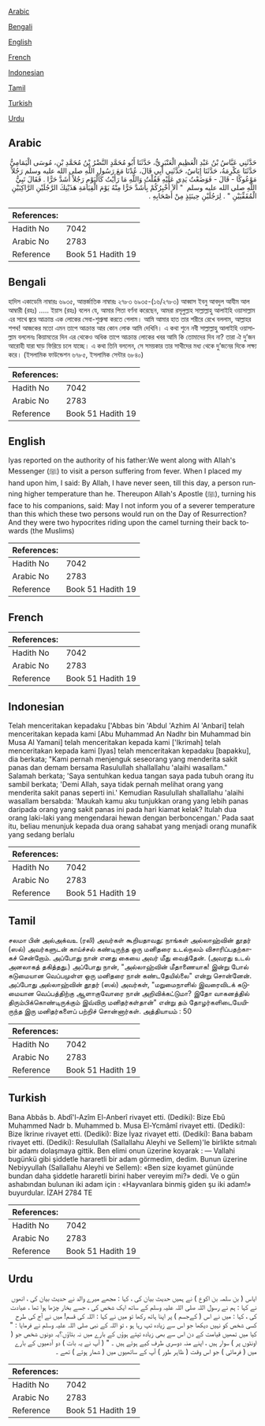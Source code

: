 [Arabic](#arabic)

[Bengali](#bengali)

[English](#english)

[French](#french)

[Indonesian](#indonesian)

[Tamil](#tamil)

[Turkish](#turkish)

[Urdu](#urdu)

## Arabic


<div dir="rtl" lang="ar" style={{fontSize:'larger',backgroundColor:'#f8f9fa',padding:20}}>
حَدَّثَنِي عَبَّاسُ بْنُ عَبْدِ الْعَظِيمِ الْعَنْبَرِيُّ، حَدَّثَنَا أَبُو مُحَمَّدٍ النَّضْرُ بْنُ مُحَمَّدِ بْنِ، مُوسَى الْيَمَامِيُّ حَدَّثَنَا عِكْرِمَةُ، حَدَّثَنَا إِيَاسٌ، حَدَّثَنِي أَبِي قَالَ، عُدْنَا مَعَ رَسُولِ اللَّهِ صلى الله عليه وسلم رَجُلاً مَوْعُوكًا - قَالَ - فَوَضَعْتُ يَدِي عَلَيْهِ فَقُلْتُ وَاللَّهِ مَا رَأَيْتُ كَالْيَوْمِ رَجُلاً أَشَدَّ حَرًّا ‏.‏ فَقَالَ نَبِيُّ اللَّهِ صلى الله عليه وسلم ‏ "‏ أَلاَ أُخْبِرُكُمْ بِأَشَدَّ حَرًّا مِنْهُ يَوْمَ الْقِيَامَةِ هَذَيْنِكَ الرَّجُلَيْنِ الرَّاكِبَيْنِ الْمُقَفِّيَيْنِ ‏"‏ ‏.‏ لِرَجُلَيْنِ حِينَئِذٍ مِنْ أَصْحَابِهِ ‏.‏
</div>
<div style={{backgroundColor:'#f8f9fa',padding:20, marginBottom: 10}}><table> <thead> <tr> <th>References:</th> <th></th> </tr> </thead> <tbody><tr><td>Hadith No</td><td>7042</td></tr><tr><td>Arabic No</td><td>2783</td></tr><tr><td>Reference</td><td>Book 51 Hadith 19</td></tr></tbody></table></div>

## Bengali


<div dir="ltr" lang="bn" style={{fontSize:'larger',backgroundColor:'#f8f9fa',padding:20}}>
হাদিস একাডেমি নাম্বারঃ ৬৯৩৫, আন্তর্জাতিক নাম্বারঃ ২৭৮৩ ৬৯৩৫-(১৬/২৭৮৩) আব্বাস ইবনু আবদুল আযীম আল আম্বারী (রহঃ) ..... ইয়াস (রহঃ) বলেন যে, আমার পিতা বর্ণনা করেছেন, আমরা রসূলুল্লাহ সাল্লাল্লাহু আলাইহি ওয়াসাল্লাম এর সাথে জ্বরে আক্রান্ত এক লোকের সেবা-শুশ্রুষা করতে গেলাম। আমি আমার হাত তার শরীরে রেখে বললাম, আল্লাহর শপথ! আজকের মতো এমন তাপে আক্রান্ত আর কোন লোক আমি দেখিনি। এ কথা শুনে নবী সাল্লাল্লাহু আলাইহি ওয়াসাল্লাম বললেনঃ কিয়ামতের দিন এর থেকেও অধিক তাপে আক্রান্ত লোকের খবর আমি কি তোমাদের দিব না? তারা ঐ দু’জন আরোহী যারা ঘাড় ফিরিয়ে চলে যাচ্ছে। এ কথা তিনি বললেন, সে সময়কার তার সাথীদের মধ্য থেকে দু’জনের দিকে লক্ষ্য করে। (ইসলামিক ফাউন্ডেশন ৬৭৮৫, ইসলামিক সেন্টার ৬৮৪০)
</div>
<div style={{backgroundColor:'#f8f9fa',padding:20, marginBottom: 10}}><table> <thead> <tr> <th>References:</th> <th></th> </tr> </thead> <tbody><tr><td>Hadith No</td><td>7042</td></tr><tr><td>Arabic No</td><td>2783</td></tr><tr><td>Reference</td><td>Book 51 Hadith 19</td></tr></tbody></table></div>

## English


<div dir="ltr" lang="en" style={{fontSize:'larger',backgroundColor:'#f8f9fa',padding:20}}>
Iyas reported on the authority of his father:We went along with Allah's Messenger (ﷺ) to visit a person suffering from fever. When I placed my hand upon him, I said: By Allah, I have never seen, till this day, a person running higher temperature than he. Thereupon Allah's Apostle (ﷺ), turning his face to his companions, said: May I not inform you of a severer temperature than this which these two persons would run on the Day of Resurrection? And they were two hypocrites riding upon the camel turning their back towards (the Muslims)
</div>
<div style={{backgroundColor:'#f8f9fa',padding:20, marginBottom: 10}}><table> <thead> <tr> <th>References:</th> <th></th> </tr> </thead> <tbody><tr><td>Hadith No</td><td>7042</td></tr><tr><td>Arabic No</td><td>2783</td></tr><tr><td>Reference</td><td>Book 51 Hadith 19</td></tr></tbody></table></div>

## French


<div dir="ltr" lang="fr" style={{fontSize:'larger',backgroundColor:'#f8f9fa',padding:20}}>

</div>
<div style={{backgroundColor:'#f8f9fa',padding:20, marginBottom: 10}}><table> <thead> <tr> <th>References:</th> <th></th> </tr> </thead> <tbody><tr><td>Hadith No</td><td>7042</td></tr><tr><td>Arabic No</td><td>2783</td></tr><tr><td>Reference</td><td>Book 51 Hadith 19</td></tr></tbody></table></div>

## Indonesian


<div dir="ltr" lang="id" style={{fontSize:'larger',backgroundColor:'#f8f9fa',padding:20}}>
Telah menceritakan kepadaku ['Abbas bin 'Abdul 'Azhim Al 'Anbari] telah menceritakan kepada kami [Abu Muhammad An Nadhr bin Muhammad bin Musa Al Yamani] telah menceritakan kepada kami ['Ikrimah] telah menceritakan kepada kami [Iyas] telah menceritakan kepadaku [bapakku], dia berkata; "Kami pernah menjenguk seseorang yang menderita sakit panas dan demam bersama Rasulullah shallallahu 'alaihi wasallam." Salamah berkata; 'Saya sentuhkan kedua tangan saya pada tubuh orang itu sambil berkata; 'Demi Allah, saya tidak pernah melihat orang yang menderita sakit panas seperti ini.' Kemudian Rasulullah shallallahu 'alaihi wasallam bersabda: 'Maukah kamu aku tunjukkan orang yang lebih panas daripada orang yang sakit panas ini pada hari kiamat kelak? Itulah dua orang laki-laki yang mengendarai hewan dengan berboncengan.' Pada saat itu, beliau menunjuk kepada dua orang sahabat yang menjadi orang munafik yang sedang berlalu
</div>
<div style={{backgroundColor:'#f8f9fa',padding:20, marginBottom: 10}}><table> <thead> <tr> <th>References:</th> <th></th> </tr> </thead> <tbody><tr><td>Hadith No</td><td>7042</td></tr><tr><td>Arabic No</td><td>2783</td></tr><tr><td>Reference</td><td>Book 51 Hadith 19</td></tr></tbody></table></div>

## Tamil


<div dir="ltr" lang="ta" style={{fontSize:'larger',backgroundColor:'#f8f9fa',padding:20}}>
சலமா பின் அல்அக்வஉ (ரலி) அவர்கள் கூறியதாவது: நாங்கள் அல்லாஹ்வின் தூதர் (ஸல்) அவர்களுடன் காய்ச்சல் கண்டிருந்த ஒரு மனிதரை உடல்நலம் விசாரிப்பதற்காகச் சென்றோம். அப்போது நான் எனது கையை அவர் மீது வைத்தேன். (அவரது உடல் அனலாகத் தகித்தது.) அப்போது நான், "அல்லாஹ்வின் மீதாணையாக! இன்று போல் கடுமையான வெப்பமுள்ள ஒரு மனிதரை நான் கண்டதேயில்லை" என்று சொன்னேன். அப்போது அல்லாஹ்வின் தூதர் (ஸல்) அவர்கள், "மறுமைநாளில் இவரைவிடக் கடுமையான வெப்பத்திற்கு ஆளாகுவோரை நான் அறிவிக்கட்டுமா? இதோ வாகனத்தில் திரும்பிக்கொண்டிருக்கும் இவ்விரு மனிதர்கள்தான்" என்று தம் தோழர்களிடையேயிருந்த இரு மனிதர்களைப் பற்றிச் சொன்னார்கள். அத்தியாயம் : 50
</div>
<div style={{backgroundColor:'#f8f9fa',padding:20, marginBottom: 10}}><table> <thead> <tr> <th>References:</th> <th></th> </tr> </thead> <tbody><tr><td>Hadith No</td><td>7042</td></tr><tr><td>Arabic No</td><td>2783</td></tr><tr><td>Reference</td><td>Book 51 Hadith 19</td></tr></tbody></table></div>

## Turkish


<div dir="ltr" lang="tr" style={{fontSize:'larger',backgroundColor:'#f8f9fa',padding:20}}>
Bana Abbâs b. Abdî'l-Azîm El-Anberî rivayet etti. (Dediki): Bize Ebû Muhammed Nadr b. Muhammed b. Musa El-Ycmâmî rivayet etti. (Dediki): Bize İkrinıe rivayet etti. (Dediki): Bize İyaz rivayet etti. (Dediki): Bana babam rivayet etti. (Dediki): Resulullah (Sallallahu Aleyhi ve Sellem)'le birlikte sıtmalı bir adamı dolaşmaya gittik. Ben elimi onun üzerine koyarak : — Vallahi bugünkü gibi şiddetle hararetli bir adam görmedim, dedim. Bunun üzerine Nebiyyullah (Sallallahu Aleyhi ve Sellem): «Ben size kıyamet gününde bundan daha şiddetle hararetli birini haber vereyim mi?» dedi. Ve o gün ashabından bulunan iki adam için : «Hayvanlara binmiş giden şu iki adam!» buyurdular. İZAH 2784 TE
</div>
<div style={{backgroundColor:'#f8f9fa',padding:20, marginBottom: 10}}><table> <thead> <tr> <th>References:</th> <th></th> </tr> </thead> <tbody><tr><td>Hadith No</td><td>7042</td></tr><tr><td>Arabic No</td><td>2783</td></tr><tr><td>Reference</td><td>Book 51 Hadith 19</td></tr></tbody></table></div>

## Urdu


<div dir="rtl" lang="ur" style={{fontSize:'larger',backgroundColor:'#f8f9fa',padding:20}}>
ایاس ( بن سلمہ بن اکوع ) نے ہمیں حدیث بیان کی ، کہا : مجھے میرے والد نے حدیث بیان کی ، انھوں نے کہا : ہم نے رسول اللہ صلی اللہ علیہ وسلم کے ساتھ ایک شخص کی ، جسے بخار چڑھا ہوا تھا ، عیادت کی ، کہا : میں نے اس ( کےجسم ) پر اپنا ہاتھ رکھا تو میں نے کہا : اللہ کی قسم! میں نے آج کی طرح کسی شخص کو نہیں دیکھا جو اس سے زیادہ تپ رہا ہو ، تو اللہ کے نبی صلی اللہ علیہ وسلم نے فرمایا : " کیا میں تمھیں قیامت کے دن اس سے بھی زیادہ تپتے ہوؤں کے بارے میں نہ بتاؤں؟یہ دونوں شخص جو ( اونٹوں پر ) سوار ہیں ، اپنے منہ دوسری طرف کیے ہوئے ہیں ۔ " ( آپ نے یہ بات ) دو آدمیوں کے بارے میں ( فرمائی ) جو اس وقت ( ظاہر طور ) آپ کے ساتھیوں میں ( شمار ہوتے ) تھے ۔
</div>
<div style={{backgroundColor:'#f8f9fa',padding:20, marginBottom: 10}}><table> <thead> <tr> <th>References:</th> <th></th> </tr> </thead> <tbody><tr><td>Hadith No</td><td>7042</td></tr><tr><td>Arabic No</td><td>2783</td></tr><tr><td>Reference</td><td>Book 51 Hadith 19</td></tr></tbody></table></div>